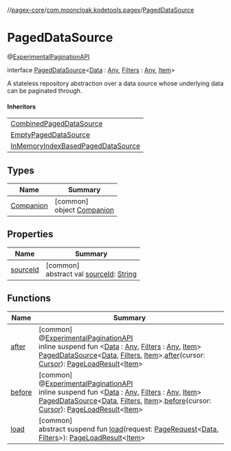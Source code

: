 //[pagex-core](../../../index.md)/[com.mooncloak.kodetools.pagex](../index.md)/[PagedDataSource](index.md)

# PagedDataSource

@[ExperimentalPaginationAPI](../-experimental-pagination-a-p-i/index.md)

interface [PagedDataSource](index.md)&lt;[Data](index.md) : [Any](https://kotlinlang.org/api/latest/jvm/stdlib/kotlin/-any/index.html), [Filters](index.md) : [Any](https://kotlinlang.org/api/latest/jvm/stdlib/kotlin/-any/index.html), [Item](index.md)&gt;

A stateless repository abstraction over a data source whose underlying data can be paginated through.

#### Inheritors

| |
|---|
| [CombinedPagedDataSource](../-combined-paged-data-source/index.md) |
| [EmptyPagedDataSource](../-empty-paged-data-source/index.md) |
| [InMemoryIndexBasedPagedDataSource](../-in-memory-index-based-paged-data-source/index.md) |

## Types

| Name | Summary |
|---|---|
| [Companion](-companion/index.md) | [common]<br>object [Companion](-companion/index.md) |

## Properties

| Name | Summary |
|---|---|
| [sourceId](source-id.md) | [common]<br>abstract val [sourceId](source-id.md): [String](https://kotlinlang.org/api/latest/jvm/stdlib/kotlin/-string/index.html) |

## Functions

| Name | Summary |
|---|---|
| [after](../after.md) | [common]<br>@[ExperimentalPaginationAPI](../-experimental-pagination-a-p-i/index.md)<br>inline suspend fun &lt;[Data](../after.md) : [Any](https://kotlinlang.org/api/latest/jvm/stdlib/kotlin/-any/index.html), [Filters](../after.md) : [Any](https://kotlinlang.org/api/latest/jvm/stdlib/kotlin/-any/index.html), [Item](../after.md)&gt; [PagedDataSource](index.md)&lt;[Data](../after.md), [Filters](../after.md), [Item](../after.md)&gt;.[after](../after.md)(cursor: [Cursor](../-cursor/index.md)): [PageLoadResult](../-page-load-result/index.md)&lt;[Item](../after.md)&gt; |
| [before](../before.md) | [common]<br>@[ExperimentalPaginationAPI](../-experimental-pagination-a-p-i/index.md)<br>inline suspend fun &lt;[Data](../before.md) : [Any](https://kotlinlang.org/api/latest/jvm/stdlib/kotlin/-any/index.html), [Filters](../before.md) : [Any](https://kotlinlang.org/api/latest/jvm/stdlib/kotlin/-any/index.html), [Item](../before.md)&gt; [PagedDataSource](index.md)&lt;[Data](../before.md), [Filters](../before.md), [Item](../before.md)&gt;.[before](../before.md)(cursor: [Cursor](../-cursor/index.md)): [PageLoadResult](../-page-load-result/index.md)&lt;[Item](../before.md)&gt; |
| [load](load.md) | [common]<br>abstract suspend fun [load](load.md)(request: [PageRequest](../-page-request/index.md)&lt;[Data](index.md), [Filters](index.md)&gt;): [PageLoadResult](../-page-load-result/index.md)&lt;[Item](index.md)&gt; |
